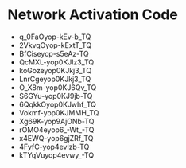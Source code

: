 # Network Activation Code
* q_0FaOyop-kEv-b_TQ
* 2VkvqOyop-kExtT_TQ
* BfCiseyop-s5eAz-TQ
* QcMXL-yop0KJlz3_TQ
* koGozeyop0KJkj3_TQ
* LnrCgeyop0KJkj3_TQ
* O_X8m-yop0KJ6Qv_TQ
* S6GYu-yop0KJ9jb-TQ
* 6QqkkOyop0KJwhf_TQ
* Vokmf-yop0KJMMH_TQ
* Xg69K-yop9AjONb-TQ
* rOMO4eyop6_-Wt_-TQ
* x4EWQ-yop6gjZRf_TQ
* 4FyfC-yop4evlzb-TQ
* kTYqVuyop4evwy_-TQ